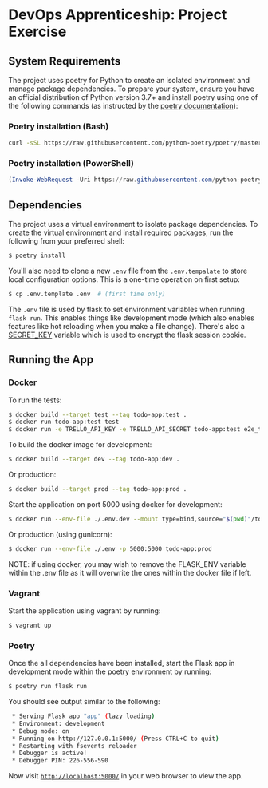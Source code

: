 # DevOps Apprenticeship: Project Exercise

## System Requirements

The project uses poetry for Python to create an isolated environment and manage package dependencies. To prepare your system, ensure you have an official distribution of Python version 3.7+ and install poetry using one of the following commands (as instructed by the [poetry documentation](https://python-poetry.org/docs/#system-requirements)):

### Poetry installation (Bash)

```bash
curl -sSL https://raw.githubusercontent.com/python-poetry/poetry/master/get-poetry.py | python
```

### Poetry installation (PowerShell)

```powershell
(Invoke-WebRequest -Uri https://raw.githubusercontent.com/python-poetry/poetry/master/get-poetry.py -UseBasicParsing).Content | python
```

## Dependencies

The project uses a virtual environment to isolate package dependencies. To create the virtual environment and install required packages, run the following from your preferred shell:

```bash
$ poetry install
```

You'll also need to clone a new `.env` file from the `.env.tempalate` to store local configuration options. This is a one-time operation on first setup:

```bash
$ cp .env.template .env  # (first time only)
```

The `.env` file is used by flask to set environment variables when running `flask run`. This enables things like development mode (which also enables features like hot reloading when you make a file change). There's also a [SECRET_KEY](https://flask.palletsprojects.com/en/1.1.x/config/#SECRET_KEY) variable which is used to encrypt the flask session cookie.

## Running the App

### Docker

To run the tests:

```bash
$ docker build --target test --tag todo-app:test .
$ docker run todo-app:test test
$ docker run -e TRELLO_API_KEY -e TRELLO_API_SECRET todo-app:test e2e_test
```

To build the docker image for development:

```bash
$ docker build --target dev --tag todo-app:dev .
```

Or production:

```bash
$ docker build --target prod --tag todo-app:prod .
```

Start the application on port 5000 using docker for development:

```bash
$ docker run --env-file ./.env.dev --mount type=bind,source="$(pwd)"/todo_app,target=/app/todo_app -p 5000:5000 todo-app:dev
```

Or production (using gunicorn):

```bash
$ docker run --env-file ./.env -p 5000:5000 todo-app:prod
```

NOTE: if using docker, you may wish to remove the FLASK_ENV variable within the .env file as it will overwrite the ones within the docker file if left.

### Vagrant

Start the application using vagrant by running:

```bash
$ vagrant up
```

### Poetry

Once the all dependencies have been installed, start the Flask app in development mode within the poetry environment by running:
```bash
$ poetry run flask run
```

You should see output similar to the following:
```bash
 * Serving Flask app "app" (lazy loading)
 * Environment: development
 * Debug mode: on
 * Running on http://127.0.0.1:5000/ (Press CTRL+C to quit)
 * Restarting with fsevents reloader
 * Debugger is active!
 * Debugger PIN: 226-556-590
```
Now visit [`http://localhost:5000/`](http://localhost:5000/) in your web browser to view the app.
